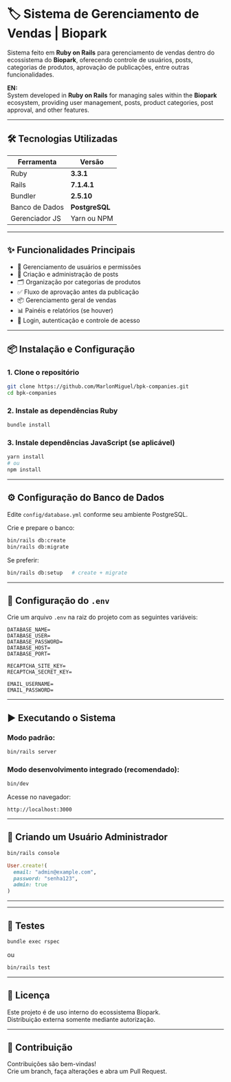 # 🏷️ Sistema de Gerenciamento de Vendas | Biopark

Sistema feito em **Ruby on Rails** para gerenciamento de vendas dentro do ecossistema do **Biopark**, oferecendo controle de usuários, posts, categorias de produtos, aprovação de publicações, entre outras funcionalidades.

**EN:**  
System developed in **Ruby on Rails** for managing sales within the **Biopark** ecosystem, providing user management, posts, product categories, post approval, and other features.

---

## 🛠 Tecnologias Utilizadas

| Ferramenta | Versão |
|-----------|--------|
| Ruby      | **3.3.1** |
| Rails     | **7.1.4.1** |
| Bundler   | **2.5.10** |
| Banco de Dados | **PostgreSQL** |
| Gerenciador JS | Yarn ou NPM |

---

## ✨ Funcionalidades Principais

- 👤 Gerenciamento de usuários e permissões
- 📝 Criação e administração de posts
- 🗂 Organização por categorias de produtos
- ✅ Fluxo de aprovação antes da publicação
- 📦 Gerenciamento geral de vendas
- 📊 Painéis e relatórios (se houver)
- 🔐 Login, autenticação e controle de acesso

---

## 📦 Instalação e Configuração

### 1. Clone o repositório
```bash
git clone https://github.com/MarlonMiguel/bpk-companies.git
cd bpk-companies
```

### 2. Instale as dependências Ruby
```bash
bundle install
```

### 3. Instale dependências JavaScript (se aplicável)
```bash
yarn install
# ou
npm install
```

---

## ⚙️ Configuração do Banco de Dados

Edite `config/database.yml` conforme seu ambiente PostgreSQL.

Crie e prepare o banco:

```bash
bin/rails db:create
bin/rails db:migrate
```

Se preferir:

```bash
bin/rails db:setup   # create + migrate
```

---

## 🔑 Configuração do `.env`

Crie um arquivo `.env` na raiz do projeto com as seguintes variáveis:

```
DATABASE_NAME=
DATABASE_USER=
DATABASE_PASSWORD=
DATABASE_HOST=
DATABASE_PORT=

RECAPTCHA_SITE_KEY=
RECAPTCHA_SECRET_KEY=

EMAIL_USERNAME=
EMAIL_PASSWORD=
```

---

## ▶️ Executando o Sistema

### Modo padrão:
```bash
bin/rails server
```

### Modo desenvolvimento integrado (recomendado):
```bash
bin/dev
```

Acesse no navegador:

```
http://localhost:3000
```

---

## 👤 Criando um Usuário Administrador

```bash
bin/rails console
```

```ruby
User.create!(
  email: "admin@example.com",
  password: "senha123",
  admin: true
)
```

---

---

## 🧪 Testes

```bash
bundle exec rspec
```
ou
```bash
bin/rails test
```

---

## 📝 Licença

Este projeto é de uso interno do ecossistema Biopark.  
Distribuição externa somente mediante autorização.

---

## 🤝 Contribuição

Contribuições são bem-vindas!  
Crie um branch, faça alterações e abra um Pull Request.
